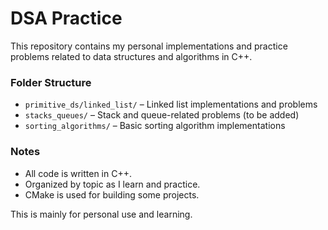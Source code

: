 
# DSA Practice

This repository contains my personal implementations and practice problems related to data structures and algorithms in C++.

### Folder Structure

- `primitive_ds/linked_list/` – Linked list implementations and problems
- `stacks_queues/` – Stack and queue-related problems (to be added)
- `sorting_algorithms/` – Basic sorting algorithm implementations

### Notes

- All code is written in C++.
- Organized by topic as I learn and practice.
- CMake is used for building some projects.

This is mainly for personal use and learning.
